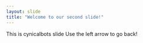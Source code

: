 ```yaml
---
layout: slide
title: "Welcome to our second slide!"
---
```

This is cynicalbots slide
Use the left arrow to go back!
